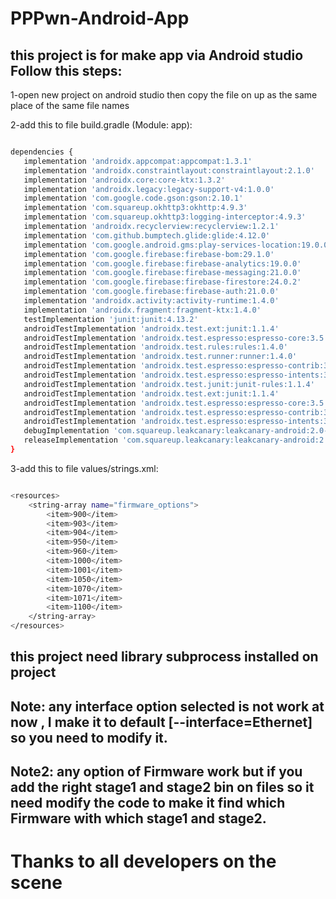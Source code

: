 # PPPwn-Android-App

## this project is for make app via Android studio Follow this steps:

1-open new project on android studio then copy the file on up as the same place of the same file names 

2-add this to file build.gradle (Module: app):

 ```sh

dependencies {
    implementation 'androidx.appcompat:appcompat:1.3.1'
    implementation 'androidx.constraintlayout:constraintlayout:2.1.0'
    implementation 'androidx.core:core-ktx:1.3.2'
    implementation 'androidx.legacy:legacy-support-v4:1.0.0'
    implementation 'com.google.code.gson:gson:2.10.1'
    implementation 'com.squareup.okhttp3:okhttp:4.9.3'
    implementation 'com.squareup.okhttp3:logging-interceptor:4.9.3'
    implementation 'androidx.recyclerview:recyclerview:1.2.1'
    implementation 'com.github.bumptech.glide:glide:4.12.0'
    implementation 'com.google.android.gms:play-services-location:19.0.0'
    implementation 'com.google.firebase:firebase-bom:29.1.0'
    implementation 'com.google.firebase:firebase-analytics:19.0.0'
    implementation 'com.google.firebase:firebase-messaging:21.0.0'
    implementation 'com.google.firebase:firebase-firestore:24.0.2'
    implementation 'com.google.firebase:firebase-auth:21.0.0'
    implementation 'androidx.activity:activity-runtime:1.4.0'
    implementation 'androidx.fragment:fragment-ktx:1.4.0'
    testImplementation 'junit:junit:4.13.2'
    androidTestImplementation 'androidx.test.ext:junit:1.1.4'
    androidTestImplementation 'androidx.test.espresso:espresso-core:3.5.1'
    androidTestImplementation 'androidx.test.rules:rules:1.4.0'
    androidTestImplementation 'androidx.test.runner:runner:1.4.0'
    androidTestImplementation 'androidx.test.espresso:espresso-contrib:3.5.1'
    androidTestImplementation 'androidx.test.espresso:espresso-intents:3.5.1'
    androidTestImplementation 'androidx.test.junit:junit-rules:1.1.4'
    androidTestImplementation 'androidx.test.ext:junit:1.1.4'
    androidTestImplementation 'androidx.test.espresso:espresso-core:3.5.1'
    androidTestImplementation 'androidx.test.espresso:espresso-contrib:3.5.1'
    androidTestImplementation 'androidx.test.espresso:espresso-intents:3.5.1'
    debugImplementation 'com.squareup.leakcanary:leakcanary-android:2.0-beta-5'
    releaseImplementation 'com.squareup.leakcanary:leakcanary-android:2.0-beta-5'
}

```

3-add this to file values/strings.xml:

```sh

<resources>
    <string-array name="firmware_options">
        <item>900</item>
        <item>903</item>
        <item>904</item>
        <item>950</item>
        <item>960</item>
        <item>1000</item>
        <item>1001</item>
        <item>1050</item>
        <item>1070</item>
        <item>1071</item>
        <item>1100</item>
    </string-array>
</resources>

```

## this project need library subprocess installed on project

## Note: any interface option selected is not work at now , I make it to default [--interface=Ethernet] so you need to modify it.

## Note2: any option of Firmware work but if you add the right stage1 and stage2 bin on files so it need modify the code to make it find which Firmware with which stage1 and stage2. 


# Thanks to all developers on the scene 
